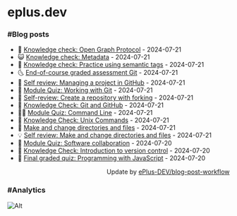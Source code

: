 # eplus.dev

### #Blog posts

<!-- BLOG-POST-LIST:START -->
 - 🧰 [Knowledge check: Open Graph Protocol](https://eplus.dev/knowledge-check-open-graph-protocol) - 2024-07-21
 - 😺 [Knowledge check: Metadata](https://eplus.dev/knowledge-check-metadata) - 2024-07-21
 - 🗽 [Knowledge check: Practice using semantic tags](https://eplus.dev/knowledge-check-practice-using-semantic-tags) - 2024-07-21
 - 🌜 [End-of-course graded assessment Git](https://eplus.dev/end-of-course-graded-assessment-git) - 2024-07-21
 - 📝 [Self review: Managing a project in GitHub](https://eplus.dev/self-review-managing-a-project-in-github) - 2024-07-21
 - 🚀 [Module Quiz: Working with Git](https://eplus.dev/module-quiz-working-with-git) - 2024-07-21
 - 💼 [Self-review: Create a repository with forking](https://eplus.dev/self-review-create-a-repository-with-forking) - 2024-07-21
 - 🦣 [Knowledge Check: Git and GitHub](https://eplus.dev/knowledge-check-git-and-github) - 2024-07-21
 - 👨‍🏫 [Module Quiz: Command Line](https://eplus.dev/module-quiz-command-line) - 2024-07-21
 - 🔭 [Knowledge Check: Unix Commands](https://eplus.dev/knowledge-check-unix-commands) - 2024-07-21
 - 🤡 [Make and change directories and files](https://eplus.dev/make-and-change-directories-and-files) - 2024-07-21
 - 💡 [Self review: Make and change directories and files](https://eplus.dev/self-review-make-and-change-directories-and-files) - 2024-07-21
 - 🦣 [Module Quiz: Software collaboration](https://eplus.dev/module-quiz-software-collaboration) - 2024-07-20
 - 💪 [Knowledge Check: Introduction to version control](https://eplus.dev/knowledge-check-introduction-to-version-control) - 2024-07-20
 - 🤡 [Final graded quiz: Programming with JavaScript](https://eplus.dev/final-graded-quiz-programming-with-javascript) - 2024-07-20<!-- BLOG-POST-LIST:END -->

<div align="right">
  Update by <a target="_blank"
    href="https://github.com/ePlus-DEV/blog-post-workflow">ePlus-DEV/blog-post-workflow</a>
</div>

### #Analytics
![Alt](https://repobeats.axiom.co/api/embed/9990f7cddfbad8d834990b10ccad05f81ac1096f.svg "Repobeats analytics image")
